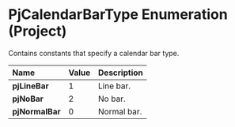 
# PjCalendarBarType Enumeration (Project)

Contains constants that specify a calendar bar type.



|**Name**|**Value**|**Description**|
|:-----|:-----|:-----|
| **pjLineBar**|1|Line bar.|
| **pjNoBar**|2|No bar.|
| **pjNormalBar**|0|Normal bar.|
